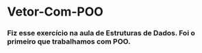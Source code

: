 # Vetor-Com-POO

### Fiz esse exercício na aula de Estruturas de Dados. Foi o primeiro que trabalhamos com POO.
